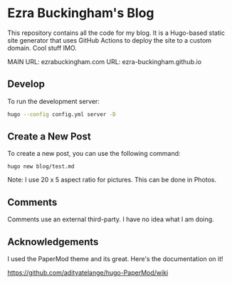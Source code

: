 # Ezra Buckingham's Blog 

This repository contains all the code for my blog. It is a Hugo-based static site generator that uses GitHub Actions to deploy the site to a custom domain. Cool stuff IMO.

MAIN URL: ezrabuckingham.com
URL: ezra-buckingham.github.io

## Develop

To run the development server:

```bash
hugo --config config.yml server -D
```

## Create a New Post

To create a new post, you can use the following command:

```
hugo new blog/test.md
```

Note: I use 20 x 5 aspect ratio for pictures. This can be done in Photos.

## Comments

Comments use an external third-party. I have no idea what I am doing.

## Acknowledgements

I used the PaperMod theme and its great. Here's the documentation on it!

https://github.com/adityatelange/hugo-PaperMod/wiki

